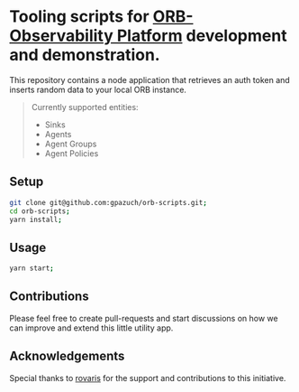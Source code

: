 # Tooling scripts for [ORB-Observability Platform](https://github.com/ns1labs/orb) development and demonstration.

This repository contains a node application that retrieves an auth token and inserts random data to your local ORB instance.

>Currently supported entities: 
>* Sinks
>* Agents
>* Agent Groups
>* Agent Policies


## Setup

```sh
git clone git@github.com:gpazuch/orb-scripts.git;
cd orb-scripts;
yarn install;
```

## Usage
```sh
yarn start;
```

## Contributions

Please feel free to create pull-requests and start discussions on how we can improve and extend this little utility app.


## Acknowledgements

Special thanks to [rovaris](https://github.com/rovaris) for the support and contributions to this initiative.
